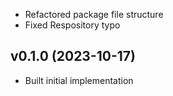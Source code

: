 * Refactored package file structure
* Fixed Respository typo

## v0.1.0 (2023-10-17)
* Built initial implementation
